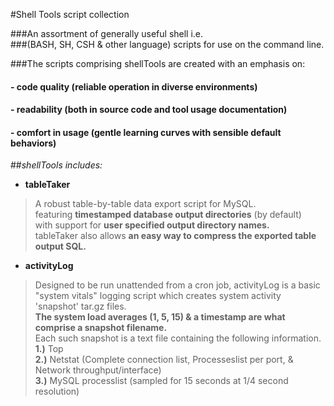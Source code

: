 #Shell Tools script collection

###An assortment of generally useful shell i.e.  
###(BASH, SH, CSH & other language) scripts for use on the command line.

###The scripts comprising shellTools are created with an emphasis on:  
#### - code quality (reliable operation in diverse environments)  
#### - readability (both in source code and tool usage documentation)
#### - comfort in usage (gentle learning curves with sensible default behaviors)  

##_shellTools includes:_
* __tableTaker__  
> A robust table-by-table data export script for MySQL.  
> featuring __timestamped database output directories__ (by default)  
> with support for __user specified output directory names.__  
> tableTaker also allows __an easy way to compress the exported table output SQL.__
* __activityLog__  
> Designed to be run unattended from a cron job, activityLog is a basic  
> "system vitals" logging script which creates system activity 'snapshot' tar.gz files.  
> **The system load averages (1, 5, 15) & a timestamp are what comprise a snapshot filename.**  
> Each such snapshot is a text file containing the following information.  
> **1.)** Top  
> **2.)** Netstat (Complete connection list, Processeslist per port, & Network throughput/interface)   
> **3.)** MySQL processlist (sampled for 15 seconds at 1/4 second resolution)  